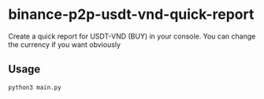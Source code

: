 # binance-p2p-usdt-vnd-quick-report
Create a quick report for USDT-VND (BUY) in your console. You can change the currency if you want obviously

## Usage
```
python3 main.py
```
